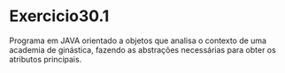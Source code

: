 # Exercicio30.1
Programa em JAVA orientado a objetos que analisa o contexto de uma academia de ginástica, fazendo as abstrações necessárias para obter os atributos principais.
